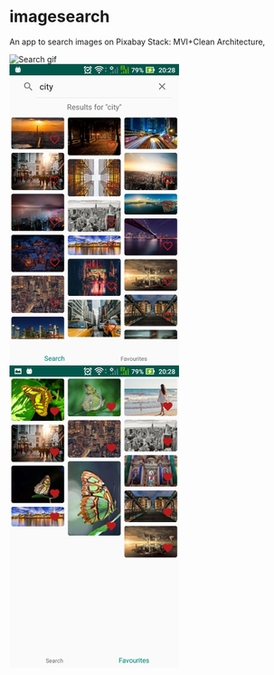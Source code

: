 # imagesearch
An app to search images on Pixabay
Stack: MVI+Clean Architecture, 

<img src="screenshots/ezgif.com-video-to-gif.gif"
     alt="Search gif"
     style="float: left; margin-right: 10px;"
     width="300"/> 
<img src="screenshots/Screenshot_20200107-202833.png"
     alt="Search"
     style="float: left; margin-right: 10px;"
     width="300"/> <img src="screenshots/Screenshot_20200107-202846.png"
     alt="Favourites"
     style="float: left; margin-right: 10px;"
     width="300"/> 
